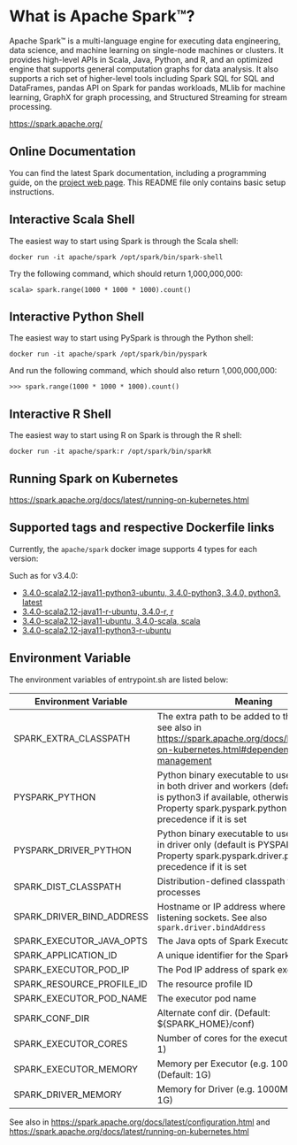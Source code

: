 # What is Apache Spark™?

Apache Spark™ is a multi-language engine for executing data engineering, data science, and machine learning on single-node machines or clusters. It provides high-level APIs in Scala, Java, Python, and R, and an optimized engine that supports general computation graphs for data analysis. It also supports a rich set of higher-level tools including Spark SQL for SQL and DataFrames, pandas API on Spark for pandas workloads, MLlib for machine learning, GraphX for graph processing, and Structured Streaming for stream processing.

https://spark.apache.org/

## Online Documentation

You can find the latest Spark documentation, including a programming guide, on the [project web page](https://spark.apache.org/documentation.html). This README file only contains basic setup instructions.

## Interactive Scala Shell

The easiest way to start using Spark is through the Scala shell:

```
docker run -it apache/spark /opt/spark/bin/spark-shell
```

Try the following command, which should return 1,000,000,000:

```
scala> spark.range(1000 * 1000 * 1000).count()
```

## Interactive Python Shell

The easiest way to start using PySpark is through the Python shell:

```
docker run -it apache/spark /opt/spark/bin/pyspark
```

And run the following command, which should also return 1,000,000,000:

```
>>> spark.range(1000 * 1000 * 1000).count()
```

## Interactive R Shell

The easiest way to start using R on Spark is through the R shell:

```
docker run -it apache/spark:r /opt/spark/bin/sparkR
```

## Running Spark on Kubernetes

https://spark.apache.org/docs/latest/running-on-kubernetes.html

## Supported tags and respective Dockerfile links

Currently, the `apache/spark` docker image supports 4 types for each version:

Such as for v3.4.0:
- [3.4.0-scala2.12-java11-python3-ubuntu, 3.4.0-python3, 3.4.0, python3, latest](https://github.com/apache/spark-docker/tree/fe05e38f0ffad271edccd6ae40a77d5f14f3eef7/3.4.0/scala2.12-java11-python3-ubuntu)
- [3.4.0-scala2.12-java11-r-ubuntu, 3.4.0-r, r](https://github.com/apache/spark-docker/tree/fe05e38f0ffad271edccd6ae40a77d5f14f3eef7/3.4.0/scala2.12-java11-r-ubuntu)
- [3.4.0-scala2.12-java11-ubuntu, 3.4.0-scala, scala](https://github.com/apache/spark-docker/tree/fe05e38f0ffad271edccd6ae40a77d5f14f3eef7/3.4.0/scala2.12-java11-ubuntu)
- [3.4.0-scala2.12-java11-python3-r-ubuntu](https://github.com/apache/spark-docker/tree/fe05e38f0ffad271edccd6ae40a77d5f14f3eef7/3.4.0/scala2.12-java11-python3-r-ubuntu)

## Environment Variable

The environment variables of entrypoint.sh are listed below:

| Environment Variable | Meaning |
|----------------------|-----------|
| SPARK_EXTRA_CLASSPATH | The extra path to be added to the classpath, see also in https://spark.apache.org/docs/latest/running-on-kubernetes.html#dependency-management |
| PYSPARK_PYTHON | Python binary executable to use for PySpark in both driver and workers (default is python3 if available, otherwise python). Property spark.pyspark.python take precedence if it is set |
| PYSPARK_DRIVER_PYTHON | Python binary executable to use for PySpark in driver only (default is PYSPARK_PYTHON). Property spark.pyspark.driver.python take precedence if it is set |
| SPARK_DIST_CLASSPATH | Distribution-defined classpath to add to processes |
| SPARK_DRIVER_BIND_ADDRESS | Hostname or IP address where to bind listening sockets. See also `spark.driver.bindAddress` |
| SPARK_EXECUTOR_JAVA_OPTS | The Java opts of Spark Executor |
| SPARK_APPLICATION_ID | A unique identifier for the Spark application |
| SPARK_EXECUTOR_POD_IP | The Pod IP address of spark executor |
| SPARK_RESOURCE_PROFILE_ID | The resource profile ID |
| SPARK_EXECUTOR_POD_NAME | The executor pod name |
| SPARK_CONF_DIR |  Alternate conf dir. (Default: ${SPARK_HOME}/conf) |
| SPARK_EXECUTOR_CORES | Number of cores for the executors (Default: 1) |
| SPARK_EXECUTOR_MEMORY | Memory per Executor (e.g. 1000M, 2G) (Default: 1G) |
| SPARK_DRIVER_MEMORY | Memory for Driver (e.g. 1000M, 2G) (Default: 1G) |

See also in https://spark.apache.org/docs/latest/configuration.html and https://spark.apache.org/docs/latest/running-on-kubernetes.html

